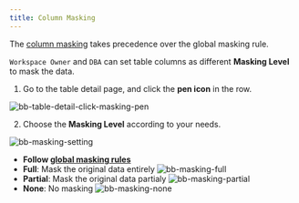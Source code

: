 ```yaml
---
title: Column Masking
---
```


<EnterpriseOnlyBlock />

<HintBlock type="info">

The [column masking](../column-masking) takes precedence over the global masking rule.

</HintBlock>

`Workspace Owner` and `DBA` can set table columns as different **Masking Level** to mask the data.

1. Go to the table detail page, and click the **pen icon** in the row.

![bb-table-detail-click-masking-pen](/content/docs/security/data-masking/bb-table-detail-click-masking-pen.webp)

2. Choose the **Masking Level** according to your needs.

![bb-masking-setting](/content/docs/security/data-masking/bb-masking-setting.webp)

- **Follow [global masking rules](../global-masking-rule)**
- **Full**: Mask the original data entirely
  ![bb-masking-full](/content/docs/security/data-masking/bb-masking-full.webp)
- **Partial**: Mask the original data partialy
  ![bb-masking-partial](/content/docs/security/data-masking/bb-masking-partial.webp)
- **None**: No masking
  ![bb-masking-none](/content/docs/security/data-masking/bb-masking-none.webp)
